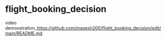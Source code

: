 # flight_booking_decision
video demonstration_https://github.com/magesh200/flight_booking_decision/edit/main/README.md
